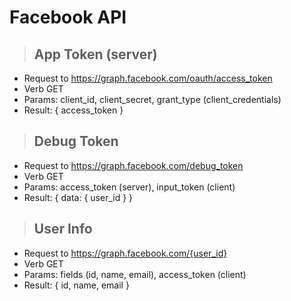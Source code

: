 # Facebook API

> ## App Token (server)

- Request to https://graph.facebook.com/oauth/access_token
- Verb GET
- Params: client_id, client_secret, grant_type (client_credentials)
- Result: { access_token }

> ## Debug Token

- Request to https://graph.facebook.com/debug_token
- Verb GET
- Params: access_token (server), input_token (client)
- Result: { data: { user_id } }

> ## User Info

- Request to https://graph.facebook.com/{user_id}
- Verb GET
- Params: fields (id, name, email), access_token (client)
- Result: { id, name, email }
